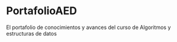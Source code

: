 # PortafolioAED
El portafolio de conocimientos y avances del curso de Algoritmos y estructuras de datos
